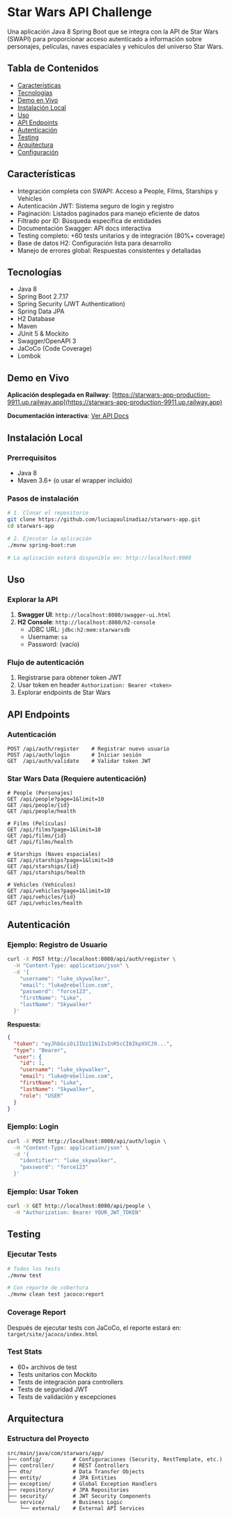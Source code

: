 # Star Wars API Challenge

Una aplicación Java 8 Spring Boot que se integra con la API de Star Wars (SWAPI) para proporcionar acceso autenticado a información sobre personajes, películas, naves espaciales y vehículos del universo Star Wars.

## Tabla de Contenidos

- [Características](#características)
- [Tecnologías](#tecnologías)
- [Demo en Vivo](#demo-en-vivo)
- [Instalación Local](#instalación-local)
- [Uso](#uso)
- [API Endpoints](#api-endpoints)
- [Autenticación](#autenticación)
- [Testing](#testing)
- [Arquitectura](#arquitectura)
- [Configuración](#configuración)

## Características

- Integración completa con SWAPI: Acceso a People, Films, Starships y Vehicles
- Autenticación JWT: Sistema seguro de login y registro
- Paginación: Listados paginados para manejo eficiente de datos
- Filtrado por ID: Búsqueda específica de entidades
- Documentación Swagger: API docs interactiva
- Testing completo: +60 tests unitarios y de integración (80%+ coverage)
- Base de datos H2: Configuración lista para desarrollo
- Manejo de errores global: Respuestas consistentes y detalladas

## Tecnologías

- Java 8
- Spring Boot 2.7.17
- Spring Security (JWT Authentication)
- Spring Data JPA
- H2 Database
- Maven
- JUnit 5 & Mockito
- Swagger/OpenAPI 3
- JaCoCo (Code Coverage)
- Lombok

## Demo en Vivo

**Aplicación desplegada en Railway**: [https://starwars-app-production-9911.up.railway.app](https://starwars-app-production-9911.up.railway.app)

**Documentación interactiva**: [Ver API Docs](https://starwars-app-production-9911.up.railway.app/swagger-ui.html)

## Instalación Local

### Prerrequisitos

- Java 8
- Maven 3.6+ (o usar el wrapper incluido)

### Pasos de instalación

```bash
# 1. Clonar el repositorio
git clone https://github.com/luciapaulinadiaz/starwars-app.git
cd starwars-app

# 2. Ejecutar la aplicación
./mvnw spring-boot:run

# La aplicación estará disponible en: http://localhost:8080
```

## Uso

### Explorar la API

1. **Swagger UI**: `http://localhost:8080/swagger-ui.html`
2. **H2 Console**: `http://localhost:8080/h2-console`
    - JDBC URL: `jdbc:h2:mem:starwarsdb`
    - Username: `sa`
    - Password: (vacío)

### Flujo de autenticación

1. Registrarse para obtener token JWT
2. Usar token en header `Authorization: Bearer <token>`
3. Explorar endpoints de Star Wars

## API Endpoints

### Autenticación

```http
POST /api/auth/register    # Registrar nuevo usuario
POST /api/auth/login       # Iniciar sesión
GET  /api/auth/validate    # Validar token JWT
```

### Star Wars Data (Requiere autenticación)

```http
# People (Personajes)
GET /api/people?page=1&limit=10
GET /api/people/{id}
GET /api/people/health

# Films (Películas)
GET /api/films?page=1&limit=10
GET /api/films/{id}
GET /api/films/health

# Starships (Naves espaciales)
GET /api/starships?page=1&limit=10
GET /api/starships/{id}
GET /api/starships/health

# Vehicles (Vehículos)
GET /api/vehicles?page=1&limit=10
GET /api/vehicles/{id}
GET /api/vehicles/health
```

## Autenticación

### Ejemplo: Registro de Usuario

```bash
curl -X POST http://localhost:8080/api/auth/register \
  -H "Content-Type: application/json" \
  -d '{
    "username": "luke_skywalker",
    "email": "luke@rebellion.com",
    "password": "force123",
    "firstName": "Luke",
    "lastName": "Skywalker"
  }'
```

**Respuesta:**
```json
{
  "token": "eyJhbGciOiJIUzI1NiIsInR5cCI6IkpXVCJ9...",
  "type": "Bearer",
  "user": {
    "id": 1,
    "username": "luke_skywalker",
    "email": "luke@rebellion.com",
    "firstName": "Luke",
    "lastName": "Skywalker",
    "role": "USER"
  }
}
```

### Ejemplo: Login

```bash
curl -X POST http://localhost:8080/api/auth/login \
  -H "Content-Type: application/json" \
  -d '{
    "identifier": "luke_skywalker",
    "password": "force123"
  }'
```

### Ejemplo: Usar Token

```bash
curl -X GET http://localhost:8080/api/people \
  -H "Authorization: Bearer YOUR_JWT_TOKEN"
```

## Testing

### Ejecutar Tests

```bash
# Todos los tests
./mvnw test

# Con reporte de cobertura
./mvnw clean test jacoco:report
```

### Coverage Report

Después de ejecutar tests con JaCoCo, el reporte estará en: `target/site/jacoco/index.html`

### Test Stats

- 60+ archivos de test
- Tests unitarios con Mockito
- Tests de integración para controllers
- Tests de seguridad JWT
- Tests de validación y excepciones

## Arquitectura

### Estructura del Proyecto

```
src/main/java/com/starwars/app/
├── config/          # Configuraciones (Security, RestTemplate, etc.)
├── controller/      # REST Controllers  
├── dto/             # Data Transfer Objects
├── entity/          # JPA Entities
├── exception/       # Global Exception Handlers
├── repository/      # JPA Repositories
├── security/        # JWT Security Components
└── service/         # Business Logic
    └── external/    # External API Services
```






